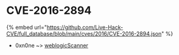 # CVE-2016-2894
{% embed url="https://github.com/Live-Hack-CVE/full_database/blob/main/cves/2016/CVE-2016-2894.json" %}

* 0xn0ne ~> [weblogicScanner](https://www.alice-snow.ru/2016/database/cve-2016-2894/weblogicscanner-0xn0ne)